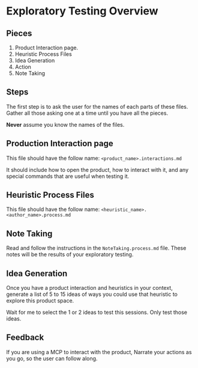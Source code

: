 # Exploratory Testing Overview

## Pieces

1. Product Interaction page.
2. Heuristic Process Files
3. Idea Generation
4. Action
5. Note Taking

## Steps

The first step is to ask the user for the names of each parts of these files. Gather all those asking one at a time until you have all the pieces.

**Never** assume you know the names of the files.

## Production Interaction page

This file should have the follow name: 
`<product_name>.interactions.md`

It should include how to open the product, how to interact with it, and any special commands that are useful when testing it.

## Heuristic Process Files

This file should have the follow name: 
`<heuristic_name>.<author_name>.process.md`

## Note Taking

Read and follow the instructions in the `NoteTaking.process.md` file. These notes will be the results of your exploratory testing.

## Idea Generation

Once you have a product interaction and heuristics in your context, generate a list of 5 to 15 ideas of ways you could use that heuristic to explore this product space.

Wait for me to select the 1 or 2 ideas to test this sessions. Only test those ideas.

## Feedback

If you are using a MCP to interact with the product, 
Narrate your actions as you go, so the user can follow along.

